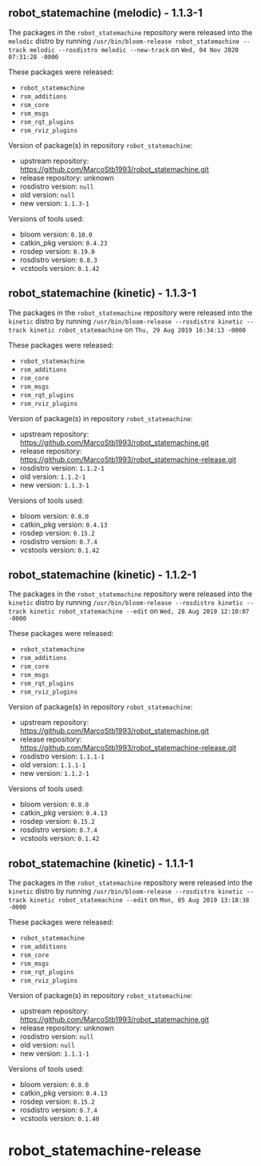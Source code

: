 ## robot_statemachine (melodic) - 1.1.3-1

The packages in the `robot_statemachine` repository were released into the `melodic` distro by running `/usr/bin/bloom-release robot_statemachine --track melodic --rosdistro melodic --new-track` on `Wed, 04 Nov 2020 07:31:28 -0000`

These packages were released:
- `robot_statemachine`
- `rsm_additions`
- `rsm_core`
- `rsm_msgs`
- `rsm_rqt_plugins`
- `rsm_rviz_plugins`

Version of package(s) in repository `robot_statemachine`:

- upstream repository: https://github.com/MarcoStb1993/robot_statemachine.git
- release repository: unknown
- rosdistro version: `null`
- old version: `null`
- new version: `1.1.3-1`

Versions of tools used:

- bloom version: `0.10.0`
- catkin_pkg version: `0.4.23`
- rosdep version: `0.19.0`
- rosdistro version: `0.8.3`
- vcstools version: `0.1.42`


## robot_statemachine (kinetic) - 1.1.3-1

The packages in the `robot_statemachine` repository were released into the `kinetic` distro by running `/usr/bin/bloom-release --rosdistro kinetic --track kinetic robot_statemachine` on `Thu, 29 Aug 2019 16:34:13 -0000`

These packages were released:
- `robot_statemachine`
- `rsm_additions`
- `rsm_core`
- `rsm_msgs`
- `rsm_rqt_plugins`
- `rsm_rviz_plugins`

Version of package(s) in repository `robot_statemachine`:

- upstream repository: https://github.com/MarcoStb1993/robot_statemachine.git
- release repository: https://github.com/MarcoStb1993/robot_statemachine-release.git
- rosdistro version: `1.1.2-1`
- old version: `1.1.2-1`
- new version: `1.1.3-1`

Versions of tools used:

- bloom version: `0.8.0`
- catkin_pkg version: `0.4.13`
- rosdep version: `0.15.2`
- rosdistro version: `0.7.4`
- vcstools version: `0.1.42`


## robot_statemachine (kinetic) - 1.1.2-1

The packages in the `robot_statemachine` repository were released into the `kinetic` distro by running `/usr/bin/bloom-release --rosdistro kinetic --track kinetic robot_statemachine --edit` on `Wed, 28 Aug 2019 12:10:07 -0000`

These packages were released:
- `robot_statemachine`
- `rsm_additions`
- `rsm_core`
- `rsm_msgs`
- `rsm_rqt_plugins`
- `rsm_rviz_plugins`

Version of package(s) in repository `robot_statemachine`:

- upstream repository: https://github.com/MarcoStb1993/robot_statemachine.git
- release repository: https://github.com/MarcoStb1993/robot_statemachine-release.git
- rosdistro version: `1.1.1-1`
- old version: `1.1.1-1`
- new version: `1.1.2-1`

Versions of tools used:

- bloom version: `0.8.0`
- catkin_pkg version: `0.4.13`
- rosdep version: `0.15.2`
- rosdistro version: `0.7.4`
- vcstools version: `0.1.42`


## robot_statemachine (kinetic) - 1.1.1-1

The packages in the `robot_statemachine` repository were released into the `kinetic` distro by running `/usr/bin/bloom-release --rosdistro kinetic --track kinetic robot_statemachine --edit` on `Mon, 05 Aug 2019 13:18:38 -0000`

These packages were released:
- `robot_statemachine`
- `rsm_additions`
- `rsm_core`
- `rsm_msgs`
- `rsm_rqt_plugins`
- `rsm_rviz_plugins`

Version of package(s) in repository `robot_statemachine`:

- upstream repository: https://github.com/MarcoStb1993/robot_statemachine.git
- release repository: unknown
- rosdistro version: `null`
- old version: `null`
- new version: `1.1.1-1`

Versions of tools used:

- bloom version: `0.8.0`
- catkin_pkg version: `0.4.13`
- rosdep version: `0.15.2`
- rosdistro version: `0.7.4`
- vcstools version: `0.1.40`


# robot_statemachine-release